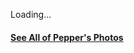 <div id="page-galleria">

<div class="galleria">
  <p>Loading...</p>
</div>

<h4><a href="http://www.flickr.com/photos/stevenloveskatie/tags/pepperthewhippet" target="_blank">See All of Pepper's Photos</a></h4>

</div>
